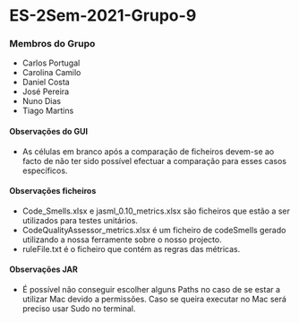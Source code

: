 # ES-2Sem-2021-Grupo-9 



### Membros do Grupo

-  Carlos Portugal
-  Carolina Camilo
-  Daniel Costa
-  José Pereira
-  Nuno Dias
-  Tiago Martins


#### Observações do GUI
- As células em branco após a comparação de ficheiros devem-se ao facto de não ter sido possível efectuar a comparação para esses casos específicos.

#### Observações ficheiros
- Code_Smells.xlsx e jasml_0.10_metrics.xlsx são ficheiros que estão a ser utilizados para testes unitários.
- CodeQualityAssessor_metrics.xlsx é um ficheiro de codeSmells gerado utilizando a nossa ferramente sobre o nosso projecto.
- ruleFile.txt é o ficheiro que contém as regras das métricas.

#### Observações JAR
- É possível não conseguir escolher alguns Paths no caso de se estar a utilizar Mac devido a permissões. Caso se queira executar no Mac será preciso usar Sudo no terminal.
